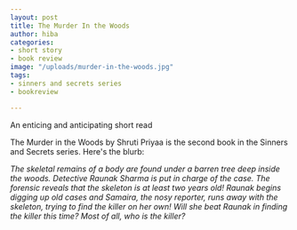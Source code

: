 ```yaml
---
layout: post
title: The Murder In the Woods
author: hiba
categories:
- short story
- book review
image: "/uploads/murder-in-the-woods.jpg"
tags:
- sinners and secrets series
- bookreview

---
```

An enticing and anticipating short read

The Murder in the Woods by Shruti Priyaa is the second book in the Sinners and Secrets series. Here's the blurb:

_The skeletal remains of a body are found under a barren tree deep inside the woods. Detective Raunak Sharma is put in charge of the case. The forensic reveals that the skeleton is at least two years old! Raunak begins digging up old cases and Samaira, the nosy reporter, runs away with the skeleton, trying to find the killer on her own! Will she beat Raunak in finding the killer this time? Most of all, who is the killer?_
